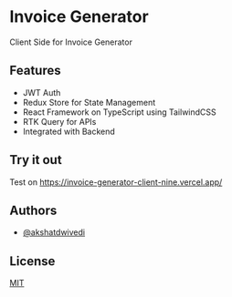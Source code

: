 # Invoice Generator

Client Side for Invoice Generator

## Features

- JWT Auth
- Redux Store for State Management
- React Framework on TypeScript using TailwindCSS
- RTK Query for APIs
- Integrated with Backend

## Try it out

Test on https://invoice-generator-client-nine.vercel.app/

## Authors

- [@akshatdwivedi](https://www.github.com/akshat-9825)

## License

[MIT](https://github.com/akshat-9825/dropdown_component/blob/master/LICENSE)
